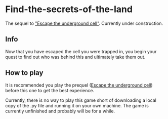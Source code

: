 # Find-the-secrets-of-the-land
The sequel to ["Escape the underground cell"](https://github.com/ninjasmosa/Escape-the-underground-cell). Currently under construction.

## Info
Now that you have escaped the cell you were trapped in, you begin your quest to find out who was behind this and ultimately take them out.

## How to play
It is recommended you play the prequel ([Escape the underground cell](https://github.com/ninjasmosa/Escape-the-underground-cell)) before this one to get the best experience.

Currently, there is no way to play this game short of downloading a local copy of the .py file and running it on your own machine. The game is currently unfinished and probably will be for a while.
